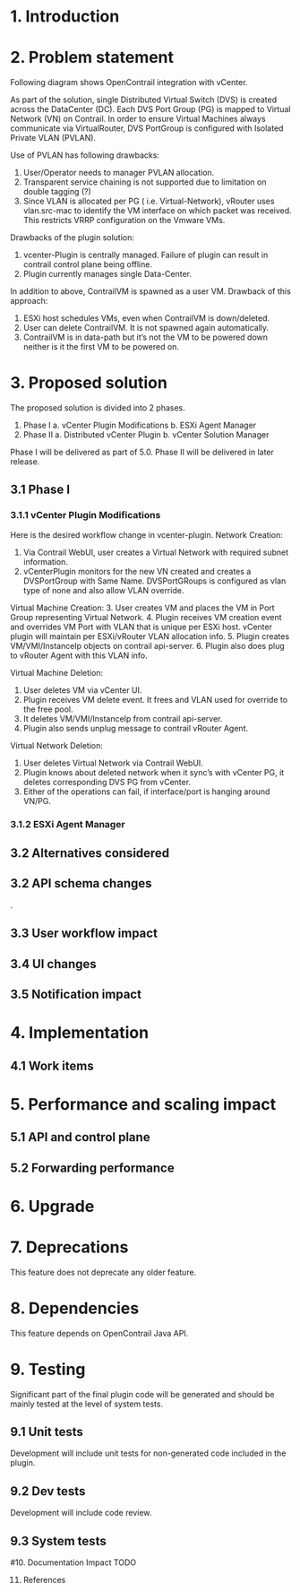 # 1. Introduction

# 2. Problem statement
Following diagram shows OpenContrail integration with vCenter. 

 


 As part of the solution, single Distributed Virtual Switch (DVS) is created across the DataCenter (DC).  Each DVS Port Group (PG) is mapped to Virtual Network (VN) on Contrail. In order to ensure Virtual Machines always communicate via VirtualRouter, DVS PortGroup is configured with Isolated Private VLAN (PVLAN). 

 Use of PVLAN has following drawbacks:
 1) User/Operator needs to manager PVLAN allocation.
 2) Transparent service chaining is not supported due to limitation on double tagging (?)
 3) Since VLAN is allocated per PG ( i.e. Virtual-Network), vRouter uses vlan.src-mac to identify the VM interface on which packet was received. This restricts VRRP configuration on the Vmware VMs.

  Drawbacks of the plugin solution:
  1.  vcenter-Plugin is centrally managed. Failure of plugin can result in contrail control plane being offline.
  2.  Plugin currently manages single Data-Center.

  In addition to above, ContrailVM is spawned as a user VM. Drawback of this approach:
  1.  ESXi host schedules VMs, even when ContrailVM is down/deleted.
  2.  User can delete ContrailVM. It is not spawned again automatically.
  3.  ContrailVM is in data-path but it’s not the VM to be powered down neither is it the first VM to be powered on.

  # 3. Proposed solution
  The proposed solution is divided into 2 phases.
  1.  Phase I
  a.  vCenter Plugin Modifications
  b.  ESXi Agent Manager
  2.  Phase II
  a.  Distributed vCenter Plugin
  b.  vCenter Solution Manager

  Phase I will be delivered as part of 5.0. Phase II will be delivered in later release.

  ## 3.1 Phase I 

  ### 3.1.1  vCenter Plugin Modifications
  Here is the desired workflow change in vcenter-plugin.
  Network Creation:
  1.  Via Contrail WebUI, user creates a Virtual Network with required subnet information.
  2.  vCenterPlugin monitors for the new VN created and creates a DVSPortGroup with Same Name. DVSPortGRoups is configured as vlan type of none and also allow VLAN override.

  Virtual Machine Creation:
  3.  User creates VM and places the VM in Port Group representing Virtual Network.
  4.  Plugin receives VM creation event and overrides VM Port with VLAN that is unique per ESXi host. vCenter plugin will maintain per ESXi/vRouter VLAN allocation info. 
  5.  Plugin creates VM/VMI/InstanceIp objects on contrail api-server.
  6.  Plugin also does plug to vRouter Agent with this VLAN info. 

  Virtual Machine Deletion:
  1.  User deletes VM via vCenter UI.
  2.  Plugin receives VM delete event. It frees and VLAN used for override to the free pool.
  3.  It deletes VM/VMI/InstanceIp from contrail api-server.
  4.  Plugin also sends unplug message to contrail vRouter Agent.

  Virtual Network Deletion:
  1.  User deletes Virtual Network via Contrail WebUI.
  2.  Plugin knows about deleted network when it sync’s with vCenter PG, it deletes corresponding DVS PG from vCenter.
  3.  Either of the operations can fail, if interface/port is hanging around VN/PG.

  ### 3.1.2  ESXi Agent Manager

  ## 3.2 Alternatives considered

  ## 3.2 API schema changes
  .

  ## 3.3 User workflow impact

  ## 3.4 UI changes

  ## 3.5 Notification impact

  # 4. Implementation

  ## 4.1 Work items

  # 5. Performance and scaling impact

  ## 5.1 API and control plane

  ## 5.2 Forwarding performance

  # 6. Upgrade

  # 7. Deprecations
  This feature does not deprecate any older feature.

  # 8. Dependencies
  This feature depends on OpenContrail Java API.

  # 9. Testing
  Significant part of the final plugin code will be generated and should be mainly tested at the level of system tests.

  ## 9.1 Unit tests
  Development will include unit tests for non-generated code included in the plugin.

  ## 9.2 Dev tests
  Development will include code review. 

  ## 9.3 System tests

  #10. Documentation Impact
  TODO

  11. References

